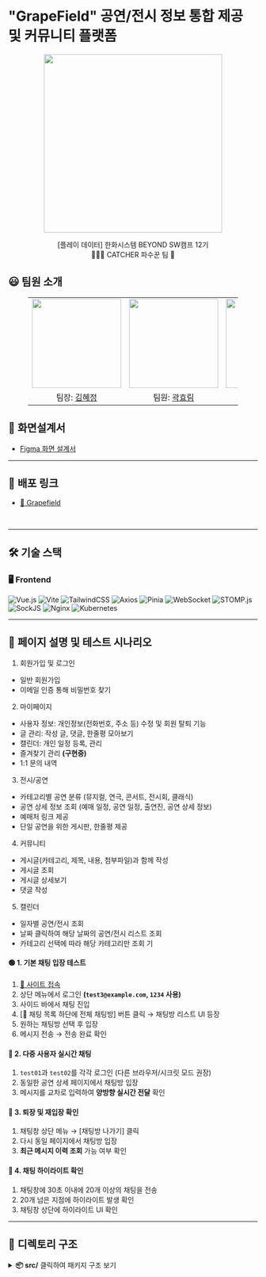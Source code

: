 # "GrapeField" 공연/전시 정보 통합 제공 및 커뮤니티 플랫폼
<p align="middle" style="margin: 0; padding: 0;">
  <img width="360px" src="https://github.com/user-attachments/assets/dc348de4-aecb-4ce0-816e-08062ab7ed74">
</p>

<p align="middle">
[플레이 데이터] 한화시스템 BEYOND SW캠프 12기
<br>🧑🏻‍🌾 CATCHER 파수꾼 팀 🍇
</p>

## 😃 팀원 소개
<figure>
    <table>
      <tr>
        <td align="center"><img src="" width="180px"/></td>
        <td align="center"><img src="" width="180px"/></td>
        <td align="center"><img src="" width="180px"/></td>
	    <td align="center"><img src="" width="180px"/></td>
      </tr>
      <tr>
        <td align="center">팀장: <a href="https://github.com/bdt6246">김혜정</a></td>
        <td align="center">팀원: <a href="https://github.com/daydeiday">곽효림</a></td>
        <td align="center">팀원: <a href="https://github.com/s00ya" >정지수</a></td>
        <td align="center">: <a href="https://github.com/J0a0J">김지원</a></a></td>
      </tr>
    </table>
</figure>

## 🔗 화면설계서
- [Figma 화면 설계서](https://www.figma.com/design/a0ICwRU8Sc7fTzA3aDfpTi/GrapeField?node-id=84-5&p=f&t=nB2EEGHnmULDk6D9-0)
---

## 🔗 배포 링크

- [🔗 Grapefield ](https://grapefield.kro.kr/)

<br>

---

## 🛠️ 기술 스택

### 🖥️ Frontend
![Vue.js](https://img.shields.io/badge/Vue.js-35495E?style=for-the-badge&logo=vue.js&logoColor=4FC08D)
![Vite](https://img.shields.io/badge/Vite-646CFF?style=for-the-badge&logo=vite&logoColor=white)
![TailwindCSS](https://img.shields.io/badge/TailwindCSS-38B2AC?style=for-the-badge&logo=tailwind-css&logoColor=white)
![Axios](https://img.shields.io/badge/Axios-5A29E4?style=for-the-badge)
![Pinia](https://img.shields.io/badge/Pinia-ffe066?style=for-the-badge&logo=pinia&logoColor=black)
![WebSocket](https://img.shields.io/badge/WebSocket-000000?style=for-the-badge)
![STOMP.js](https://img.shields.io/badge/STOMP.js-6A1B9A?style=for-the-badge)
![SockJS](https://img.shields.io/badge/SockJS-FD4F00?style=for-the-badge)
![Nginx](https://img.shields.io/badge/Nginx-009639?style=for-the-badge&logo=nginx&logoColor=white)
![Kubernetes](https://img.shields.io/badge/Kubernetes-326CE5?style=for-the-badge&logo=kubernetes&logoColor=white)


---

## :receipt: 페이지 설명 및 테스트 시나리오 
1. 회원가입 및 로그인
- 일반 회원가입
- 이메일 인증 통해 비밀번호 찾기
2. 마이페이지
- 사용자 정보: 개인정보(전화번호, 주소 등) 수정 및 회원 탈퇴 기능
- 글 관리: 작성 글, 댓글, 한줄평 모아보기
- 캘린더: 개인 일정 등록, 관리
- 즐겨찾기 관리 **(구현중)**
- 1:1 문의 내역
3. 전시/공연
  - 카테고리별 공연 분류 (뮤지컬, 연극, 콘서트, 전시회, 클래식)
  - 공연 상세 정보 조회 (예매 일정, 공연 일정, 출연진, 공연 상세 정보)
  - 예매처 링크 제공
  - 단일 공연을 위한 게시판, 한줄평 제공
4. 커뮤니티
- 게시글(카테고리, 제목, 내용, 첨부파일)과 함께 작성
- 게시글 조회
- 게시글 상세보기
- 댓글 작성

5. 캘린더
- 일자별 공연/전시 조회
- 날짜 클릭하여 해당 날짜의 공연/전시 리스트 조회
- 카테고리 선택에 따라 해당 카테고리만 조회 기
  

#### :green_circle: 1. 기본 채팅 입장 테스트

1. [:link: 사이트 접속](https://grapefield.kro.kr)
2. 상단 메뉴에서 로그인 **(`test3@example.com`, `1234` 사용)**
3. 사이드 바에서 채팅 진입
4. [:speech_balloon: 채팅 목록 하단에 전체 채팅방] 버튼 클릭 → 채팅방 리스트 UI 등장
5. 원하는 채팅방 선택 후 입장
6. 메시지 전송 → 전송 완료 확인

#### :repeat: 2. 다중 사용자 실시간 채팅

1. `test01`과 `test02`를 각각 로그인 (다른 브라우저/시크릿 모드 권장)
2. 동일한 공연 상세 페이지에서 채팅방 입장
3. 메시지를 교차로 입력하여 **양방향 실시간 전달** 확인

#### :arrows_counterclockwise: 3. 퇴장 및 재입장 확인

1. 채팅창 상단 메뉴 → [채팅방 나가기] 클릭
2. 다시 동일 페이지에서 채팅방 입장
3. **최근 메시지 이력 조회** 가능 여부 확인

#### :arrows_counterclockwise: 4. 채팅 하이라이트 확인

1. 채팅창에 30초 이내에 20개 이상의 채팅을 전송
2. 20개 넘은 지점에 하이라이트 발생 확인
3. 채팅창 상단에 하이라이트 UI 확인


---

## 📁 디렉토리 구조

<details>
<summary><strong>📦 src/</strong> 클릭하여 패키지 구조 보기</summary>
<pre>
src    
├── admin    
│   ├── Detail.vue            # 공지사항, QnA, FAQ 상세    
│   ├── List.vue              # 공지/QnA/FAQ/공연·전시 신청 목록    
│   ├── Report.vue            # 신고 내역 (리스트)      
│   └── Request.vue           # 공연·전시 신청 페이지    
│    
├── common    
│   ├── Header.vue    
│   ├── Footer.vue    
│   └── Sidebar.vue    
│    
├── events    
│   ├── chat    
│   │   ├── List.vue          # 참여 채팅방 목록    
│   │   ├── Detailvue         # 채팅방 참여    
│   │   ├── ListSmall.vue     # 참여 채팅방 목록 (작은 버전)    
│   │   └── DetailSmall.vue   # 채팅방 참여 (작은 버전)    
│   │    
│   ├── post    
│   │   ├── List.vue          # 게시글 목록    
│   │   ├── Detail.vue        # 게시글 상세    
│   │   ├── Comment.vue       # 댓글 영역    
│   │   └── Register.vue      # 게시글 작성    
│   │    
│   ├── Detail.vue            # 공연·전시 상세    
│   ├── EventHeader.vue       # 상단 배너/소개    
│   ├── List.vue              # 공연·전시 목록    
│   └── Review.vue            # 한줄 후기 및 별점    
│    
├── user    
│   ├── Login.vue    
│   ├── Signup.vue    
│   └── UserInfo.vue    
</pre>
